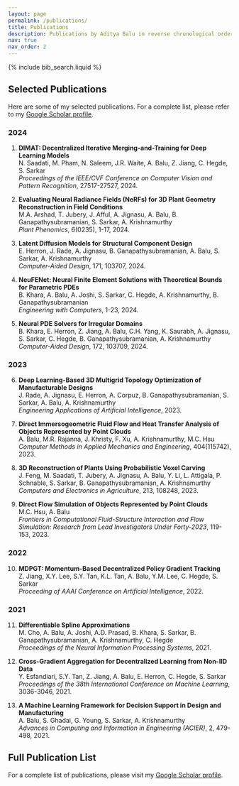 ```yaml
---
layout: page
permalink: /publications/
title: Publications
description: Publications by Aditya Balu in reverse chronological order. For the most up-to-date list, visit <a href="https://scholar.google.com/citations?user=GNuXi6oAAAAJ&hl=en" target="_blank">Google Scholar</a>.
nav: true
nav_order: 2
---
```


<!-- _pages/publications.md -->

<!-- Bibsearch Feature -->

{% include bib_search.liquid %}

## Selected Publications

Here are some of my selected publications. For a complete list, please refer to my [Google Scholar profile](https://scholar.google.com/citations?user=GNuXi6oAAAAJ&hl=en).

### 2024

1. **DIMAT: Decentralized Iterative Merging-and-Training for Deep Learning Models**  
   N. Saadati, M. Pham, N. Saleem, J.R. Waite, A. Balu, Z. Jiang, C. Hegde, S. Sarkar  
   _Proceedings of the IEEE/CVF Conference on Computer Vision and Pattern Recognition_, 27517-27527, 2024.

2. **Evaluating Neural Radiance Fields (NeRFs) for 3D Plant Geometry Reconstruction in Field Conditions**  
   M.A. Arshad, T. Jubery, J. Afful, A. Jignasu, A. Balu, B. Ganapathysubramanian, S. Sarkar, A. Krishnamurthy  
   _Plant Phenomics_, 6(0235), 1-17, 2024.

3. **Latent Diffusion Models for Structural Component Design**  
   E. Herron, J. Rade, A. Jignasu, B. Ganapathysubramanian, A. Balu, S. Sarkar, A. Krishnamurthy  
   _Computer-Aided Design_, 171, 103707, 2024.

4. **NeuFENet: Neural Finite Element Solutions with Theoretical Bounds for Parametric PDEs**  
   B. Khara, A. Balu, A. Joshi, S. Sarkar, C. Hegde, A. Krishnamurthy, B. Ganapathysubramanian  
   _Engineering with Computers_, 1-23, 2024.

5. **Neural PDE Solvers for Irregular Domains**  
   B. Khara, E. Herron, Z. Jiang, A. Balu, C.H. Yang, K. Saurabh, A. Jignasu, S. Sarkar, C. Hegde, B. Ganapathysubramanian, A. Krishnamurthy  
   _Computer-Aided Design_, 172, 103709, 2024.

### 2023

6. **Deep Learning-Based 3D Multigrid Topology Optimization of Manufacturable Designs**  
   J. Rade, A. Jignasu, E. Herron, A. Corpuz, B. Ganapathysubramanian, S. Sarkar, A. Balu, A. Krishnamurthy  
   _Engineering Applications of Artificial Intelligence_, 2023.

7. **Direct Immersogeometric Fluid Flow and Heat Transfer Analysis of Objects Represented by Point Clouds**  
   A. Balu, M.R. Rajanna, J. Khristy, F. Xu, A. Krishnamurthy, M.C. Hsu  
   _Computer Methods in Applied Mechanics and Engineering_, 404(115742), 2023.

8. **3D Reconstruction of Plants Using Probabilistic Voxel Carving**  
   J. Feng, M. Saadati, T. Jubery, A. Jignasu, A. Balu, Y. Li, L. Attigala, P. Schnable, S. Sarkar, B. Ganapathysubramanian, A. Krishnamurthy  
   _Computers and Electronics in Agriculture_, 213, 108248, 2023.

9. **Direct Flow Simulation of Objects Represented by Point Clouds**  
   M.C. Hsu, A. Balu  
   _Frontiers in Computational Fluid-Structure Interaction and Flow Simulation: Research from Lead Investigators Under Forty-2023_, 119-153, 2023.

### 2022

10. **MDPGT: Momentum-Based Decentralized Policy Gradient Tracking**  
    Z. Jiang, X.Y. Lee, S.Y. Tan, K.L. Tan, A. Balu, Y.M. Lee, C. Hegde, S. Sarkar  
    _Proceeding of AAAI Conference on Artificial Intelligence_, 2022.

### 2021

11. **Differentiable Spline Approximations**  
    M. Cho, A. Balu, A. Joshi, A.D. Prasad, B. Khara, S. Sarkar, B. Ganapathysubramanian, A. Krishnamurthy, C. Hegde  
    _Proceedings of the Neural Information Processing Systems_, 2021.

12. **Cross-Gradient Aggregation for Decentralized Learning from Non-IID Data**  
    Y. Esfandiari, S.Y. Tan, Z. Jiang, A. Balu, E. Herron, C. Hegde, S. Sarkar  
    _Proceedings of the 38th International Conference on Machine Learning_, 3036-3046, 2021.

13. **A Machine Learning Framework for Decision Support in Design and Manufacturing**  
    A. Balu, S. Ghadai, G. Young, S. Sarkar, A. Krishnamurthy  
    _Advances in Computing and Information in Engineering (ACIER)_, 2, 479-498, 2021.

## Full Publication List

For a complete list of publications, please visit my [Google Scholar profile](https://scholar.google.com/citations?user=GNuXi6oAAAAJ&hl=en).
